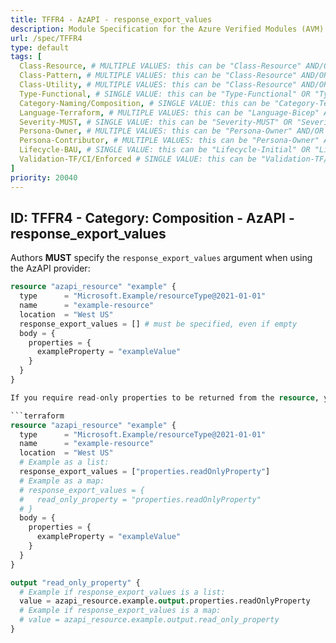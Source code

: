 ```yaml
---
title: TFFR4 - AzAPI - response_export_values
description: Module Specification for the Azure Verified Modules (AVM) program
url: /spec/TFFR4
type: default
tags: [
  Class-Resource, # MULTIPLE VALUES: this can be "Class-Resource" AND/OR "Class-Pattern" AND/OR "Class-Utility"
  Class-Pattern, # MULTIPLE VALUES: this can be "Class-Resource" AND/OR "Class-Pattern" AND/OR "Class-Utility"
  Class-Utility, # MULTIPLE VALUES: this can be "Class-Resource" AND/OR "Class-Pattern" AND/OR "Class-Utility"
  Type-Functional, # SINGLE VALUE: this can be "Type-Functional" OR "Type-NonFunctional"
  Category-Naming/Composition, # SINGLE VALUE: this can be "Category-Testing" OR "Category-Telemetry" OR "Category-Contribution/Support" OR "Category-Documentation" OR "Category-CodeStyle" OR "Category-Naming/Composition" OR "Category-Inputs/Outputs" OR "Category-Release/Publishing"
  Language-Terraform, # MULTIPLE VALUES: this can be "Language-Bicep" AND/OR "Language-Terraform"
  Severity-MUST, # SINGLE VALUE: this can be "Severity-MUST" OR "Severity-SHOULD" OR "Severity-MAY"
  Persona-Owner, # MULTIPLE VALUES: this can be "Persona-Owner" AND/OR "Persona-Contributor"
  Persona-Contributor, # MULTIPLE VALUES: this can be "Persona-Owner" AND/OR "Persona-Contributor"
  Lifecycle-BAU, # SINGLE VALUE: this can be "Lifecycle-Initial" OR "Lifecycle-BAU" OR "Lifecycle-EOL"
  Validation-TF/CI/Enforced # SINGLE VALUE: this can be "Validation-TF/Manual" OR "Validation-TF/CI/Informational" OR "Validation-TF/CI/Enforced"
]
priority: 20040
---
```


## ID: TFFR4 - Category: Composition - AzAPI - response_export_values

Authors **MUST** specify the `response_export_values` argument when using the AzAPI provider:

```terraform
resource "azapi_resource" "example" {
  type      = "Microsoft.Example/resourceType@2021-01-01"
  name      = "example-resource"
  location  = "West US"
  response_export_values = [] # must be specified, even if empty
  body = {
    properties = {
      exampleProperty = "exampleValue"
    }
  }
}

If you require read-only properties to be returned from the resource, you SHOULD include them as follows:

```terraform
resource "azapi_resource" "example" {
  type      = "Microsoft.Example/resourceType@2021-01-01"
  name      = "example-resource"
  location  = "West US"
  # Example as a list:
  response_export_values = ["properties.readOnlyProperty"]
  # Example as a map:
  # response_export_values = {
  #   read_only_property = "properties.readOnlyProperty"
  # }
  body = {
    properties = {
      exampleProperty = "exampleValue"
    }
  }
}

output "read_only_property" {
  # Example if response_export_values is a list:
  value = azapi_resource.example.output.properties.readOnlyProperty
  # Example if response_export_values is a map:
  # value = azapi_resource.example.output.read_only_property
}
```
